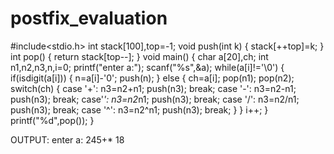 # postfix_evaluation
#include<stdio.h>
int stack[100],top=-1;
void push(int k)
{
        stack[++top]=k;
}
int pop()
{
        return stack[top--];
}
void main()
{
        char a[20],ch;
        int n1,n2,n3,n,i=0;
        printf("enter a:");
        scanf("%s",&a);
        while(a[i]!='\0')
        {
                if(isdigit(a[i]))
                {
                        n=a[i]-'0';
                        push(n);
                }
                else
                {
                        ch=a[i];
                        pop(n1);
                        pop(n2);
                        switch(ch)
                         {
                                case '+':
                                        n3=n2+n1;
                                        push(n3);
                                        break;
                                case '-':
                                        n3=n2-n1;
                                        push(n3);
                                        break;
                                case'*':
                                        n3=n2*n1;
                                        push(n3);
                                        break;
                                case '/':
                                        n3=n2/n1;
                                        push(n3);
                                        break;
                                case '^':
                                        n3=n2^n1;
                                        push(n3);
                                        break;
                        }
                }
                i++;
        }
        printf("%d",pop());
}

OUTPUT:
enter a: 245+*
18
